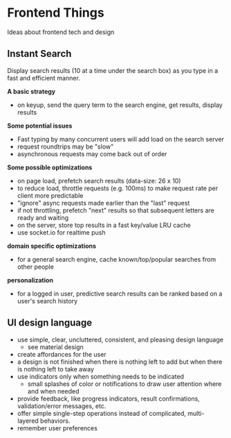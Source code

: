 # Frontend Things

Ideas about frontend tech and design

## Instant Search

Display search results (10 at a time under the search box) as you type in a fast and efficient manner.

**A basic strategy**
* on keyup, send the query term to the search engine, get results, display results

**Some potential issues**
* Fast typing by many concurrent users will add load on the search server
* request roundtrips may be "slow"
* asynchronous requests may come back out of order

**Some possible optimizations**
* on page load, prefetch search results (data-size: 26 x 10)
* to reduce load, throttle requests (e.g. 100ms) to make request rate per client more predictable
* "ignore" async requests made earlier than the "last" request
* if not throttling, prefetch "next" results so that subsequent letters are ready and waiting
* on the server, store top results in a fast key/value LRU cache
* use socket.io for realtime push

**domain specific optimizations**
* for a general search engine, cache known/top/popular searches from other people

**personalization**
* for a logged in user, predictive search results can be ranked based on a user's search history

## UI design language

* use simple, clear, uncluttered, consistent, and pleasing design language
   * see material design
* create affordances for the user
* a design is not finished when there is nothing left to add but when there is nothing left to take away
* use indicators only when something needs to be indicated
   * small splashes of color or notifications to draw user attention where and when needed
* provide feedback, like progress indicators, result confirmations, validation/error messages, etc.
* offer simple single-step operations instead of complicated, multi-layered behaviors.
* remember user preferences

